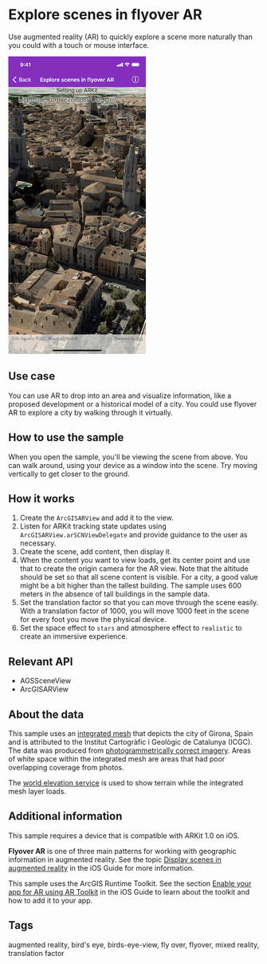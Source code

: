 # Explore scenes in flyover AR

Use augmented reality (AR) to quickly explore a scene more naturally than you could with a touch or mouse interface.

![Scene shown in an app](Explore-Scenes-In-Flyover-AR.png)

## Use case

You can use AR to drop into an area and visualize information, like a proposed development or a historical model of a city. You could use flyover AR to explore a city by walking through it virtually.

## How to use the sample

When you open the sample, you'll be viewing the scene from above. You can walk around, using your device as a window into the scene. Try moving vertically to get closer to the ground.

## How it works

1. Create the `ArcGISARView` and add it to the view.
2. Listen for ARKit tracking state updates using `ArcGISARView.arSCNViewDelegate` and provide guidance to the user as necessary.
3. Create the scene, add content, then display it.
4. When the content you want to view loads, get its center point and use that to create the origin camera for the AR view. Note that the altitude should be set so that all scene content is visible. For a city, a good value might be a bit higher than the tallest building. The sample uses 600 meters in the absence of tall buildings in the sample data.
5. Set the translation factor so that you can move through the scene easily. With a translation factor of 1000, you will move 1000 feet in the scene for every foot you move the physical device.
6. Set the space effect to `stars` and atmosphere effect to `realistic` to create an immersive experience.

## Relevant API

* AGSSceneView
* ArcGISARView

## About the data

This sample uses an [integrated mesh](https://tiles.arcgis.com/tiles/z2tnIkrLQ2BRzr6P/arcgis/rest/services/Girona_Spain/SceneServer) that depicts the city of Girona, Spain and is attributed to the Institut Cartogràfic i Geològic de Catalunya (ICGC). The data was produced from [photogrammetrically correct imagery](https://pro.arcgis.com/en/pro-app/help/data/imagery/ortho-mapping-in-arcgis-pro.htm). Areas of white space within the integrated mesh are areas that had poor overlapping coverage from photos.

The [world elevation service](https://elevation3d.arcgis.com/arcgis/rest/services/WorldElevation3D/Terrain3D/ImageServer) is used to show terrain while the integrated mesh layer loads.

## Additional information

This sample requires a device that is compatible with ARKit 1.0 on iOS.

**Flyover AR** is one of three main patterns for working with geographic information in augmented reality. See the topic [Display scenes in augmented reality](https://developers.arcgis.com/ios/latest/swift/guide/display-scenes-in-augmented-reality.htm) in the iOS Guide for more information.

This sample uses the ArcGIS Runtime Toolkit. See the section [Enable your app for AR using AR Toolkit](https://developers.arcgis.com/ios/latest/swift/guide/display-scenes-in-augmented-reality.htm) in the iOS Guide to learn about the toolkit and how to add it to your app.

## Tags

augmented reality, bird's eye, birds-eye-view, fly over, flyover, mixed reality, translation factor
